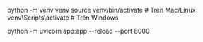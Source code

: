 python -m venv venv
source venv/bin/activate  # Trên Mac/Linux
venv\Scripts\activate     # Trên Windows

python -m uvicorn app:app --reload --port 8000
